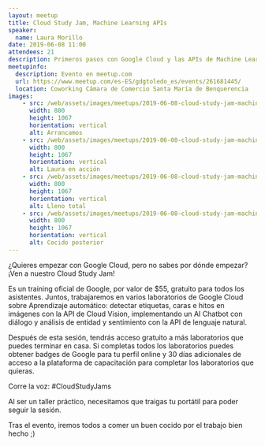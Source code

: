 ```yaml
---
layout: meetup
title: Cloud Study Jam, Machine Learning APIs
speaker:
  name: Laura Morillo
date: 2019-06-08 11:00
attendees: 21
description: Primeros pasos con Google Cloud y las APIs de Machine Learning siguiendo la formación oficial de Google
meetupinfo:
  description: Evento en meetup.com
  url: https://www.meetup.com/es-ES/gdgtoledo_es/events/261681445/
  location: Coworking Cámara de Comercio Santa María de Benquerencia
images:
    - src: /web/assets/images/meetups/2019-06-08-cloud-study-jam-machine-learning-apis/wellcome-manu.jpg
      width: 800
      height: 1067
      horientation: vertical
      alt: Arrancamos
    - src: /web/assets/images/meetups/2019-06-08-cloud-study-jam-machine-learning-apis/laura-en-accion.jpg
      width: 800
      height: 1067
      horientation: vertical
      alt: Laura en acción
    - src: /web/assets/images/meetups/2019-06-08-cloud-study-jam-machine-learning-apis/lleno-total.jpg
      width: 800
      height: 1067
      horientation: vertical
      alt: Lleno total
    - src: /web/assets/images/meetups/2019-06-08-cloud-study-jam-machine-learning-apis/cocido.jpg
      width: 800
      height: 1067
      horientation: vertical
      alt: Cocido posterior
---
```


¿Quieres empezar con Google Cloud, pero no sabes por dónde empezar? ¡Ven a nuestro Cloud Study Jam!

Es un training oficial de Google, por valor de $55, gratuito para todos los asistentes. Juntos, trabajaremos en varios laboratorios de Google Cloud sobre Aprendizaje automático: detectar etiquetas, caras e hitos en imágenes con la API de Cloud Vision, implementando un AI Chatbot con diálogo y análisis de entidad y sentimiento con la API de lenguaje natural.

Después de esta sesión, tendrás acceso gratuito a más laboratorios que puedes terminar en casa. Si completas todos los laboratorios puedes obtener badges de Google para tu perfil online y 30 días adicionales de acceso a la plataforma de capacitación para completar los laboratorios que quieras.

Corre la voz: #CloudStudyJams

Al ser un taller práctico, necesitamos que traigas tu portátil para poder seguir la sesión.

Tras el evento, iremos todos a comer un buen cocido por el trabajo bien hecho ;)